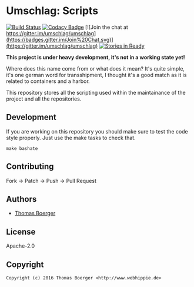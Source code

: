 # Umschlag: Scripts

[![Build Status](http://github.dronehippie.de/api/badges/umschlag/umschlag-scripts/status.svg)](http://github.dronehippie.de/umschlag/umschlag-scripts)
[![Codacy Badge](https://api.codacy.com/project/badge/Grade/b3036832d4904a489835e77d5ba4dc4d)](https://www.codacy.com/app/tboerger/umschlag-scripts?utm_source=github.com&amp;utm_medium=referral&amp;utm_content=umschlag/umschlag-scripts&amp;utm_campaign=Badge_Grade)
[![Join the chat at https://gitter.im/umschlag/umschlag](https://badges.gitter.im/Join%20Chat.svg)](https://gitter.im/umschlag/umschlag)
[![Stories in Ready](https://badge.waffle.io/umschlag/umschlag-api.svg?label=ready&title=Ready)](http://waffle.io/umschlag/umschlag-api)

**This project is under heavy development, it's not in a working state yet!**

Where does this name come from or what does it mean? It's quite simple, it's one german word for transshipment, I thought it's a good match as it is related to containers and a harbor.

This repository stores all the scripting used within the maintainance of the project and all the repositories.


## Development

If you are working on this repository you should make sure to test the code style properly. Just use the make tasks to check that.

```
make bashate
```


## Contributing

Fork -> Patch -> Push -> Pull Request


## Authors

* [Thomas Boerger](https://github.com/tboerger)


## License

Apache-2.0


## Copyright

```
Copyright (c) 2016 Thomas Boerger <http://www.webhippie.de>
```
